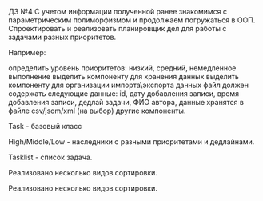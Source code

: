 ДЗ №4
С учетом информации полученной ранее знакомимся с параметрическим полиморфизмом и продолжаем погружаться в ООП. Спроектировать и реализовать планировщик дел для работы с задачами разных приоритетов.

Например:

определить уровень приоритетов: низкий, средний, немедленное выполнение выделить компоненту для хранения данных выделить компоненту для организации импорта\экспорта данных файл должен содержать следующие данные: id, дату добавления записи, время добавления записи, дедлай задачи, ФИО автора, данные хранятся в файле csv/jsom/xml (на выбор) другие компоненты.

Task - базовый класс

High/Middle/Low - наследники с разными приоритетами и дедлайнами.

Tasklist - список задача.

Реализовано несколько видов сортировки.

Реализовано несколько видов сортировки.